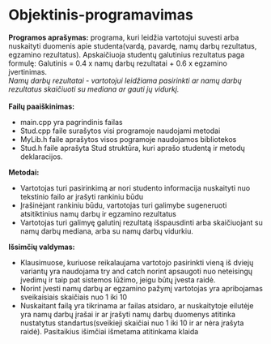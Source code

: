 # Objektinis-programavimas
**Programos aprašymas:** programa, kuri leidžia vartotojui suvesti arba nuskaityti duomenis apie studenta(vardą, pavardę, namų darbų rezultatus, egzamino rezultatus). Apskaičiuoja studentų galutinius rezultatus paga formulę: Galutinis = 0.4 x namų darbų rezultatai + 0.6 x egzamino įvertinimas. <br />
*Namų darbų rezultatai - vartotojui leidžiama pasirinkti ar namų darbų rezultatus skaičiuoti su mediana ar gauti jų vidurkį.*<br/>
<br/>
**Failų paaiškinimas:**
* main.cpp yra pagrindinis failas
* Stud.cpp faile surašytos visi programoje naudojami metodai
* MyLib.h faile aprašytos visos pogramoje naudojamos bibliotekos
* Stud.h faile aprašyta Stud struktūra, kuri aprašo studentą ir metodų deklaracijos. 
<a/>

**Metodai:**
* Vartotojas turi pasirinkimą ar nori studento informacija nuskaityti nuo tekstinio failo ar įrašyti rankiniu būdu
* Įrašinėjant rankiniu būdu, vartotojas turi galimybe sugeneruoti atsitiktinius namų darbų ir egzamino rezultatus
* Vartotojas turi galimyę galutinį rezultatą išspausdinti arba skaičiuojant su namų darbų mediana, arba su namų darbų vidurkiu. 
<a/>
  
**Išsimčių valdymas:**
* Klausimuose, kuriuose reikalaujama vartotojo pasirinkti vieną iš dviejų variantų yra naudojama try and catch norint apsaugoti nuo neteisingų įvedimų ir taip pat sistemos lūžimo, jeigu būtų įvesta raidė.
* Norint įvesti namų darbų ar egzamino pažymį vartotojas yra apribojamas sveikaisiais skaičiais nuo 1 iki 10
* Nuskaitant failą yra tikrinama ar failas atsidaro, ar nuskaitytoje eilutėje yra namų darbų įrašai ir ar įrašyti namų darbų duomenys atitinka nustatytus standartus(sveikieji skaičiai nuo 1 iki 10 ir ar nėra įrašyta raidė). Pasitaikius išimčiai išmetama atitinkama klaida

